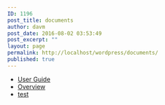 ```yaml
---
ID: 1196
post_title: documents
author: davm
post_date: 2016-08-02 03:53:49
post_excerpt: ""
layout: page
permalink: http://localhost/wordpress/documents/
published: true
---
```

<ul><li><a href="http://localhost/wordpress/document/user-guide/">User Guide</a></li><li><a href="http://localhost/wordpress/document/overview/">Overview</a></li><li><a href="http://localhost/wordpress/document/test/">test</a></li></ul>